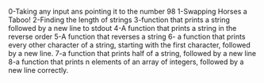 0-Taking any input ans pointing it to the number 98
1-Swapping Horses a Taboo!
2-Finding the length of strings
3-function that prints a string followed by a new line to stdout
4-A function that prints a string in the reverse order
5-A function that reverses a string
6- a function that prints every other character of a string, starting with the first character, followed by a new line.
7-a function that prints half of a string, followed by a new line
8-a function that prints n elements of an array of integers, followed by a new line correctly.
